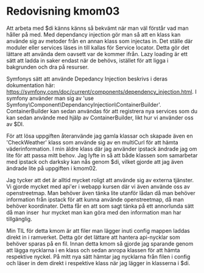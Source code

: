 ---
---
Redovisning kmom03
=========================

Att arbeta med $di känns känns så bekvämt när man väl förstår vad man håller på med. Med dependancy injection gör man så att en klass kan använde sig av metoder från en annan klass som injectas in. Det ställe där moduler eller services läses in till kallas för Service locator. Detta gör det lättare att använda dem oavsett var de kommer ifrån. Lazy loading är ett sätt att ladda in saker endast när de behövs, istället för att ligga i bakgrunden och dra på resurser.

Symfonys sätt att använde Depedancy Injection beskrivs i deras dokumentation här: https://symfony.com/doc/current/components/dependency_injection.html. I symfony använder man sig av 'use Symfony\Component\DependancyInjection\ContainerBuilder'. ContainerBuilder kan sedan användas för att registrera nya services som du kan sedan använde med hjälp av ContainerBuilder, likt hur vi använder oss av $DI.

För att lösa uppgiften återanvände jag gamla klassar och skapade även en 'CheckWeather' klass som använde sig av en multiCurl för att hämta väderinformation. I min äldre klass där jag använder ipstack ändrade jag om lite för att passa mitt behov. Jag lyfte in så att både klassen som samarbetar med ipstack och darksky kan nås genom $di, vilket gjorde att jag även ändrade lite på uppgiften i kmom02. 

Jag tycker att det är alltid mycket roligt att använde sig av externa tjänster. Vi gjorde mycket med api'er i webapp kursen där vi även använde oss av openstreetmap. Man behöver även tänka lite utanför lådan då man behöver information från ipstack för att kunna använde openstreetmap, då man behöver koordinater. Detta får en att som sagt tänka på ett annorlunda sätt då man inser  hur mycket man kan göra med den information man har tillgänglig. 

Min TIL för detta kmom är att filer man lägger inuti config mappen laddas direkt in i ramverket. Detta gör det lättare att hantera api-nycklar som behöver sparas på en fil. Innan detta kmom så gjorde jag sparande genom att lägga nycklarna i en klass och sedan anropa klassen för att hämta respektive nyckel. På mitt nya sätt hämtar jag nycklarna från filen i config och läser in dem direkt i respektive klass när jag lägger in klasserna i $di.
